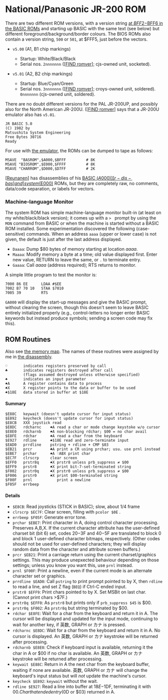 National/Panasonic JR-200 ROM
=============================

There are two different ROM versions, with a version string [at $BFF2-$BFF6
in the BASIC ROMs][FIND romver] and starting up BASIC with the same text
(see below) but different foreground/background/border colours. The BIOS
ROMs also contain a version string, `500` or `501`, at $FFF5, just before
the vectors.

- `v5.00` (A1, B1 chip markings)
  - Startup: White/Black/Black
  - Serial nos. `2nnnnnnn` ([[FIND romver]]; cjs-owned unit, socketed).

- `v5.01` (A2, B2 chip markings)
  - Startup: Blue/Cyan/Green
  - Serial nos. `3nnnnnnn` ([[FIND romver]]; croys-owned unit, soldered).
    `0nnnnnnn` (cjs-owned unit, soldered).

There are no doubt different versions for the PAL JR-200UP, and possibly
also for the North American JR-200U. ([[FIND romver]] says that a JR-200U
emulator also has `v5.01`.

    JR BASIC 5.0
    (C) 1982 by
    Matsushita System Engineering
    Free Bytes 30716
    Ready

For use with [the emulator][vjr], the ROMs can be dumped to tape as
follows:

    MSAVE  "BASROM",$A000,$BFFF         # 8K
    MSAVE "BIOSROM",$E000,$FFFF         # 8K
    MSAVE "CHARROM",$D000,$D7FF         # 2K

[[Reunanen]] has disassemblies of his [BASIC ($A000)][r-dis-bas] and
[system ($E000)][r-dis-sys] ROMs, but they are completely raw, no
comments, data/code separation, or labels for vectors.

### Machine-language Monitor

The system ROM has simple machine-language monitor built-in (at least
on my white/black/black version); it comes up with a `> ` prompt by
using the `MON` command from BASIC or when the machine is started
without a BASIC ROM installed. Some experimentation discovered the
following (case-sensitive) commands. When an address `aaaa` (upper or
lower case) is not given, the default is just after the last address
displayed.

- `Daaaa`: Dump $80 bytes of memory starting at location _aaaa_.
- `Maaaa`: Modify memory a byte at a time; old value displayed first.
  Enter new value, RETURN to leave the same, or `.` to terminate entry.
- `Gaaaa`: Call _aaaa_ (address required); RTS returns to monitor.

A simple little program to test the monitor is:

    7000 86 EE      LDAA #$EE
    7002 B7 70 10   STAA $7010
    7005 39         RTS

`GA000` will display the start-up messages and give the BASIC prompt,
without clearing the screen, though this doesn't seem to leave BASIC
entirely initialized properly (e.g., control-letters no longer enter
BASIC keywords but instead produce symbols; sending a screen code may
fix this).


ROM Routines
------------

Also see [the memory map](./memory.md). The names of these routines were
assigned by me in [the disassembly][disasm].

    ♡       indicates registers preserved by call
    ♣       indicates registers destroyed after call
            (flags assumed destroyed unless otherwise specified)
    ♠       indicates an input parameter
    ♠A      A register contains data to process
    ♠X      X register points to the data or buffer to be used
    ♠$18E   data stored in buffer at $18E

#### Summary

    $E88C   keywait (doesn't update cursor for input status)
    $E892   keycheck (doesn't update cursor for input status)
    $E8CB   XXX joystick read
    $E8DC   rdcharnc    ♠A read a char or mode change keystoke w/o cursor
    $E8E0   rdcharnb    ♠A non-blocking rdchar; $00 = no char avail
    $E8FE   rdchar      ♠A read a char from the keyboard
    $E927   rdline      ♠$18E read and zero-terminate input
    $EAD0   prrdline    pstring + rdline + CMP $03
    $EB21   prcr        ♣A print a CR using prchar; usu. use prnl instead
    $EBE7   prchar      ♠A ♡ABX print char
    $EC7F   clrscrp     clear screen
    $EFF0   prstr8q     ♠X prstr8 unless prb_suppress ≠ $00
    $EFF9   prstr8      ♠X print bit-7-set-terminated string
    $F002   prstr0q     ♠X prstr0 unless prb_suppress ≠ $00
    $F006   prstr0      ♠X print $00-terminated string
    $F00F   prnl           print a newline
    $F05F   errbeep

#### Details

- `$E8CB`: Read joysticks (STICK in BASIC); slow, about 1/4 frame
- `clrscrp $EC7F`: Clear screen, filling with `pcolor $0E` .
- `errbeep $F05F`: Generate error tone.
- `prchar $EBE7`: Print character in A, doing control character processing.
  Preserves A,B,X. If the current character attribute has the user-defined
  charset bit (bit 6) set, codes $20-$3F and $40-$5F are translated to
  block 0 and block 1 user-defined character bitmaps, respectively. (Other
  codes should not be used for user-defined characters; they will display
  random data from the character and attribute screen buffers.)
- `prcr $EB21`: Print a carriage return using the current charset/graphics
  settings. This may produce unepxected behaviour depending on those
  settings; unless you know you want this, use `prnl` instead.
- `prnl $F00F`: Print a newline, even if the current mode is an
  alternate character set or graphics.
- `prrdline $EAD0`: Call `pstring` to print prompt pointed to by X, then
  `rdline` to read a line, and set Z flag (`BEQ`) if Ctrl-C ended input.
- `prstr8 $EFF9`: Print chars pointed to by X. Set MSBit on last char.
  (Cannot print chars \>$7F.)
- `prstr8q $EFF0`: As `prstr8` but prints only if `prb_suppress $45` is $00.
- `prstr0q $F002`: As `prstr8q` but string terminated by $00.
- `rdchar $E8FE`: Wait for a char from the keyboard and return it in A. The
  cursor will be displayed and updated for the input mode, continuing to
  wait for another key, if 英数, GRAPH or カナ is pressed.
- `rdcharnc $E8DC`: Wait for a char from the keyboard and return it
  in A. No cursor is displayed. An 英数, GRAPH or カナ keystroke will be
  returned after processing.
- `rdcharnb $E8E0`: Check if keyboard input is available, returning it
  the char in A or $00 if no char is available. An 英数, GRAPH or カナ
  keystroke will be returned after processing.
- `keywait $E88C`: Return in A the next char from the keyboard buffer,
  waiting if none are available. 英数, GRAPH or カナ will change the
  keyboard's input status but will _not_ update the machine's cursor.
- `keycheck $E892`: `keywait` without the wait.
- `rdline $E927`: Read a line into buffer at $18E-$1DF, terminating it with
  $00. Char that ended entry ($0D or $03) returned in A.



<!-------------------------------------------------------------------->
[FIND romver]: http://www17.plala.or.jp/find_jr200/romver.html
[FIND]: http://www17.plala.or.jp/find_jr200/hard.html
[Reunanen]: http://www.kameli.net/marq/?page_id=1270
[disasm]: https://gitlab.com/retroabandon/panasonic-jr/-/blob/master/Bn-BIOS/B1.dis
[r-dis-bas]: http://www.kameli.net/~marq/jr200/basic.lst
[r-dis-sys]: http://www.kameli.net/~marq/jr200/sysrom.lst
[vjr]: http://www17.plala.or.jp/find_jr200/vjr200_en.html
